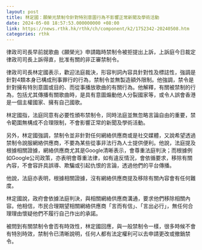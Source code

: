 ```yaml
---
layout: post
title: 林定國：願榮光禁制令針對特別意圖行為不影響正常新聞及學術活動
date: 2024-05-08 18:57:53.000000000 +08:00
link: https://news.rthk.hk/rthk/ch/component/k2/1752342-20240508.htm
categories: rthk
---
```


律政司司長早前就歌曲《願榮光》申請臨時禁制令被拒提出上訴，上訴庭今日裁定律政司司長上訴得直，批准有關的非正審禁制令。

律政司司長林定國表示，歡迎法庭裁決，形容判詞內容具針對性及標誌性，強調是針對4類本身已構成刑事罪行的行為，禁制令並無製造額外限制。他強調，禁令是針對擁有特別意圖或目的、而從事播放歌曲的有關行為。他解釋，有關被禁制的行為，包括尤其傳播有關歌曲時，是具有意圖煽動他人分裂國家等，或令人誤會香港是一個主權國家、擁有自己國歌。

林定國指，法庭同意有必要性頒布禁制令，同時法庭並無忽略言論自由的重要，禁令範圍無構成不合理限制，不會影響正常的新聞及學術活動。

另外，林定國強調，禁制令並非針對任何網絡供應商或是社交媒體，又說希望透過禁制令說服網絡供應商，不要為某些從事非法行為人士提供便利。他說，法庭提及根據相關證據，網絡供應商尤其是Google清晰表示，會尊重法庭判決；而根據例如Google公司政策，亦表明會尊重法律，如有違反情況，會依循要求，移除有關內容，不會容許具誤導、欺騙或引起仇恨的言論，透過他們的平台傳播。

他說，法庭亦表明，根據相關證據，沒有網絡供應商提及移除有關內容會有任何難度。

林定國說，政府會依據法庭判決，與相關網絡供應商溝通，要求他們移除相關內容。他相信，市民合理期望相關網絡供應商「言而有信」、「言出必行」，無任何合理理由懷疑他們不履行自己作出的承諾。

被問到有關禁制令會否有時效性，林定國回應，與一般禁制令一樣，很多時候不會有特別時效，禁制令已清晰說明，任何人都有法定權利可以去申請更改或撤銷禁令。
